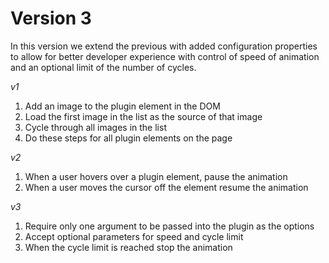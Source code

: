 # Version 3

In this version we extend the previous with added configuration properties to allow for better developer experience with control of speed of animation and an optional limit of the number of cycles.

*v1*
1. Add an image to the plugin element in the DOM
2. Load the first image in the list as the source of that image
3. Cycle through all images in the list
4. Do these steps for all plugin elements on the page

*v2*
1. When a user hovers over a plugin element, pause the animation
2. When a user moves the cursor off the element resume the animation

*v3*
1. Require only one argument to be passed into the plugin as the options
2. Accept optional parameters for speed and cycle limit
3. When the cycle limit is reached stop the animation